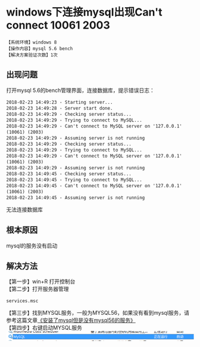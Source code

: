 # windows下连接mysql出现Can't connect 10061 2003
`【系统环境】windows 8`  
`【操作内容】mysql 5.6 bench`  
`【解决方案验证次数】1次`  
## <i class="fa fa-question-circle"></i> 出现问题
打开mysql 5.6的bench管理界面，连接数据库，提示错误日志：
```
2018-02-23 14:49:23 - Starting server...
2018-02-23 14:49:28 - Server start done.
2018-02-23 14:49:29 - Checking server status...
2018-02-23 14:49:29 - Trying to connect to MySQL...
2018-02-23 14:49:29 - Can't connect to MySQL server on '127.0.0.1' (10061) (2003)
2018-02-23 14:49:29 - Assuming server is not running
2018-02-23 14:49:29 - Checking server status...
2018-02-23 14:49:29 - Trying to connect to MySQL...
2018-02-23 14:49:29 - Can't connect to MySQL server on '127.0.0.1' (10061) (2003)
2018-02-23 14:49:29 - Assuming server is not running
2018-02-23 14:49:45 - Checking server status...
2018-02-23 14:49:45 - Trying to connect to MySQL...
2018-02-23 14:49:45 - Can't connect to MySQL server on '127.0.0.1' (10061) (2003)
2018-02-23 14:49:45 - Assuming server is not running
```
无法连接数据库
## <i class="fa fa-bullseye"></i> 根本原因
mysql的服务没有启动
## <i class="fa fa-check-circle"></i> 解决方法
【第一步】win+R 打开控制台  
【第二步】打开服务器管理
```
services.msc
```
【第三步】找到MYSQL服务，一般为MYSQL56，如果没有看到mysql服务，请参考这篇文章[《安装了mysql但是没有mysql56的服务》](?file=001-出错解决手册（编程类）/00018-安装了mysql但是没有mysql56的服务)  
【第四步】右键启动MYSQL服务
![](assets/001/20180619-c4438051.png)  
